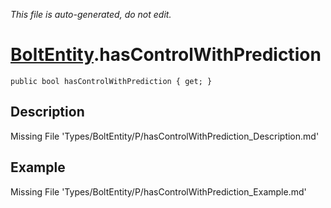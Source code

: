 *This file is auto-generated, do not edit.*

# [BoltEntity](Types/BoltEntity.md).hasControlWithPrediction
`public bool hasControlWithPrediction { get; }`
## Description
Missing File 'Types/BoltEntity/P/hasControlWithPrediction_Description.md'
## Example
Missing File 'Types/BoltEntity/P/hasControlWithPrediction_Example.md'
